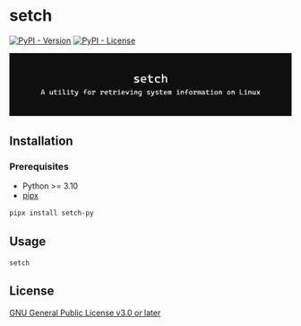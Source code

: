 # setch

[![PyPI - Version](https://img.shields.io/pypi/v/setch-py?pypiBaseUrl=https%3A%2F%2Fpypi.org&style=for-the-badge&logo=pypi&logoColor=%23ffffff&labelColor=%230f0f0f&color=%230f0f0f)](https://pypi.org/project/setch-py)
[![PyPI - License](https://img.shields.io/pypi/l/setch-py?pypiBaseUrl=https%3A%2F%2Fpypi.org&style=for-the-badge&logo=gplv3&logoColor=%23ffffff&logoSize=auto&labelColor=%230f0f0f&color=%230f0f0f)](https://github.com/mentiferous/setch/blob/main/LICENSE)

![Banner](https://raw.githubusercontent.com/mentiferous/setch/refs/heads/main/assets/images/banner.svg)

## Installation

### Prerequisites

- Python >= 3.10
- [pipx](https://pipx.pypa.io/stable/installation/#on-linux)

```sh
pipx install setch-py
```

## Usage

```sh
setch
```

## License

[GNU General Public License v3.0 or later](https://github.com/mentiferous/setch/blob/main/LICENSE)
